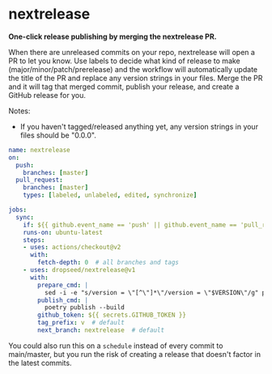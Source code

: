# nextrelease

**One-click release publishing by merging the nextrelease PR.**

When there are unreleased commits on your repo,
nextrelease will open a PR to let you know.
Use labels to decide what kind of release to make (major/minor/patch/prerelease) and
the workflow will automatically update the title of the PR and replace any version strings in your files.
Merge the PR and it will tag that merged commit, publish your release, and create a GitHub release for you.

Notes:

- If you haven't tagged/released anything yet, any version strings in your files should be "0.0.0".

```yml
name: nextrelease
on:
  push:
    branches: [master]
  pull_request:
    branches: [master]
    types: [labeled, unlabeled, edited, synchronize]

jobs:
  sync:
    if: ${{ github.event_name == 'push' || github.event_name == 'pull_request' && github.head_ref == 'nextrelease' }}
    runs-on: ubuntu-latest
    steps:
    - uses: actions/checkout@v2
      with:
        fetch-depth: 0  # all branches and tags
    - uses: dropseed/nextrelease@v1
      with:
        prepare_cmd: |
          sed -i -e "s/version = \"[^\"]*\"/version = \"$VERSION\"/g" pyproject.toml
        publish_cmd: |
          poetry publish --build
        github_token: ${{ secrets.GITHUB_TOKEN }}
        tag_prefix: v  # default
        next_branch: nextrelease  # default
```

You could also run this on a `schedule` instead of every commit to main/master,
but you run the risk of creating a release that doesn't factor in the latest commits.
